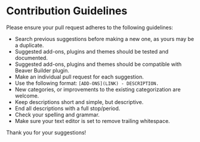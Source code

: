# Contribution Guidelines

Please ensure your pull request adheres to the following guidelines:

- Search previous suggestions before making a new one, as yours may be a duplicate.
- Suggested add-ons, plugins and themes should be tested and documented.
- Suggested add-ons, plugins and themes should be compatible with Beaver Builder plugin.
- Make an individual pull request for each suggestion.
- Use the following format: `[ADD-ONS](LINK) - DESCRIPTION.`
- New categories, or improvements to the existing categorization are welcome.
- Keep descriptions short and simple, but descriptive.
- End all descriptions with a full stop/period.
- Check your spelling and grammar.
- Make sure your text editor is set to remove trailing whitespace.

Thank you for your suggestions!

